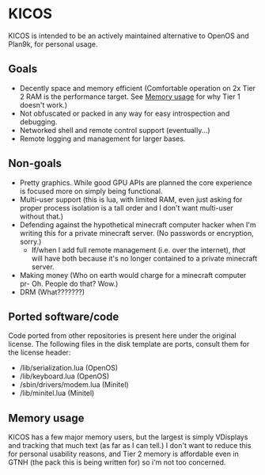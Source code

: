 # KICOS
KICOS is intended to be an actively maintained alternative to OpenOS and Plan9k, for personal usage.

## Goals
- Decently space and memory efficient (Comfortable operation on 2x Tier 2 RAM is the performance target. See [Memory usage](#memory-usage) for why Tier 1 doesn't work.)
- Not obfuscated or packed in any way for easy introspection and debugging.
- Networked shell and remote control support (eventually...)
- Remote logging and management for larger bases.

## Non-goals
- Pretty graphics. While good GPU APIs are planned the core experience is focused more on simply being functional.
- Multi-user support (this is lua, with limited RAM, even just asking for proper process isolation is a tall order and I don't want multi-user without that.)
- Defending against the hypothetical minecraft computer hacker when I'm writing this for a private minecraft server. (No passwords or encryption, sorry.)
  - If/when I add full remote management (i.e. over the internet), *that* will have both because it's no longer contained to a private minecraft server.
- Making money (Who on earth would charge for a minecraft computer pr- Oh. People do that? Wow.)
- DRM (What???????)

## Ported software/code
Code ported from other repositories is present here under the original license. The following files in the disk template are ports, consult them for the license header:
- /lib/serialization.lua (OpenOS)
- /lib/keyboard.lua (OpenOS)
- /sbin/drivers/modem.lua (Minitel)
- /lib/minitel.lua (Minitel)

## Memory usage
KICOS has a few major memory users, but the largest is simply VDisplays and tracking that much text (as far as I can tell.) 
I don't want to reduce this for personal usability reasons, and Tier 2 memory is affordable even in GTNH (the pack this is being written for) so i'm not too concerned.